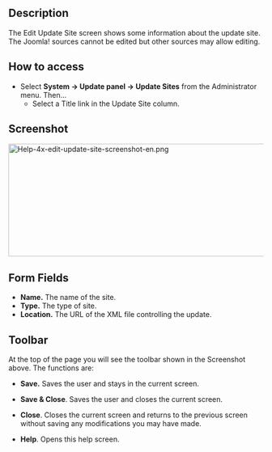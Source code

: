 <!-- Filename: Help4.x:Edit_Update_Site / Display title: Edit Update Site -->

## Description

The Edit Update Site screen shows some information about the update
site. The Joomla! sources cannot be edited but other sources may allow
editing.

## How to access

- Select **System **→** Update panel **→** Update Sites** from the
  Administrator menu. Then...
  - Select a Title link in the Update Site column.

## Screenshot

<img
src="https://docs.joomla.org/images/8/8c/Help-4x-edit-update-site-screenshot-en.png"
decoding="async" data-file-width="800" data-file-height="223"
width="800" height="223"
alt="Help-4x-edit-update-site-screenshot-en.png" />

## Form Fields

- **Name.** The name of the site.
- **Type.** The type of site.
- **Location.** The URL of the XML file controlling the update.

## Toolbar

At the top of the page you will see the toolbar shown in the Screenshot
above. The functions are:

- **Save.** Saves the user and stays in the current screen.

<!-- -->

- **Save & Close**. Saves the user and closes the current screen.

<!-- -->

- **Close**. Closes the current screen and returns to the previous
  screen without saving any modifications you may have made.

<!-- -->

- **Help**. Opens this help screen.
